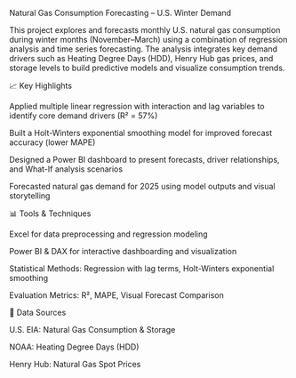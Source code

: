 Natural Gas Consumption Forecasting – U.S. Winter Demand

This project explores and forecasts monthly U.S. natural gas consumption during winter months (November–March) using a combination of regression analysis and time series forecasting. The analysis integrates key demand drivers such as Heating Degree Days (HDD), Henry Hub gas prices, and storage levels to build predictive models and visualize consumption trends.

📈 Key Highlights

Applied multiple linear regression with interaction and lag variables to identify core demand drivers (R² = 57%)

Built a Holt-Winters exponential smoothing model for improved forecast accuracy (lower MAPE)

Designed a Power BI dashboard to present forecasts, driver relationships, and What-If analysis scenarios

Forecasted natural gas demand for 2025 using model outputs and visual storytelling

📊 Tools & Techniques

Excel for data preprocessing and regression modeling

Power BI & DAX for interactive dashboarding and visualization

Statistical Methods: Regression with lag terms, Holt-Winters exponential smoothing

Evaluation Metrics: R², MAPE, Visual Forecast Comparison

📁 Data Sources

U.S. EIA: Natural Gas Consumption & Storage

NOAA: Heating Degree Days (HDD)

Henry Hub: Natural Gas Spot Prices
